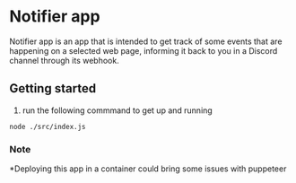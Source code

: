 # Notifier app

Notifier app is an app that is intended to get track of some events that are happening on a selected web page, informing it back to you in a Discord channel through its webhook.

## Getting started

1. run the following commmand to get up and running

```bash:
node ./src/index.js
```

### Note

\*Deploying this app in a container could bring some issues with puppeteer
